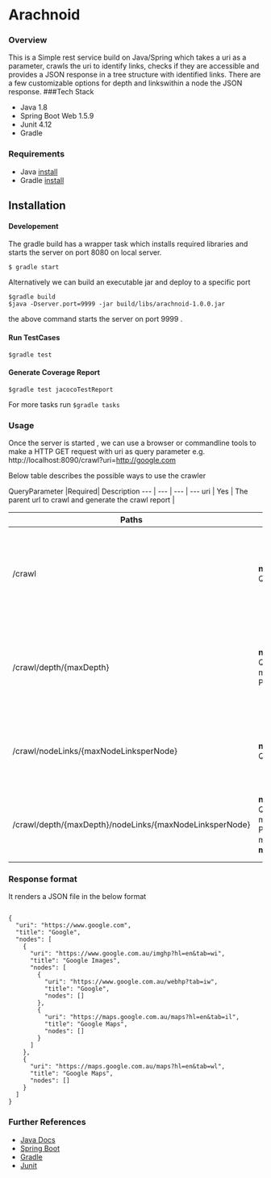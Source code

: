# Arachnoid 
### Overview 
This is a Simple rest service build on Java/Spring which takes a uri as a parameter, crawls the uri to identify links, checks if they are accessible and provides a JSON response in a tree structure  with identified links. There are a few customizable options for depth and linkswithin a node the JSON response.
###Tech Stack 
- Java 1.8
- Spring Boot Web 1.5.9
- Junit 4.12
- Gradle 

### Requirements
 - Java  [install](http://www.oracle.com/technetwork/java/javase/downloads/jre8-downloads-2133155.html)
 - Gradle [install](https://gradle.org/install)

## Installation
#### Developement
The gradle build has a wrapper task which installs required libraries and starts the server on port 8080 on local server.

```
$ gradle start
```
Alternatively we can build an executable jar and deploy to a specific port 

```
$gradle build
$java -Dserver.port=9999 -jar build/libs/arachnoid-1.0.0.jar
```
the above command starts the server on port 9999 . 
#### Run TestCases 
```
$gradle test
```

#### Generate Coverage Report
```
$gradle test jacocoTestReport
```
For more tasks run `$gradle tasks`

### Usage
Once the server is started , we can use a browser or commandline tools to make a HTTP GET request with uri as query parameter e.g. http://localhost:8090/crawl?uri=http://google.com

Below table describes the possible ways to use the crawler

QueryParameter |Required| Description
--- | --- | --- | --- 
uri | Yes | The parent url to crawl and generate the crawl report |

Paths |Parameters| Description
--- | --- | --- |
 /crawl | **name**: uri ,**method**: QueryString|Reads the provided url parameter and generate the crawl report *with Defaults* **Depth** : 3 , **maxLinksperNode** : 25 |
/crawl/depth/{maxDepth}| **name**: uri **method**: QueryString,**name**: maxDepth ,**method**: PathParam | Reads the provided url parameter and generate the crawl report with defined *maxDepth* and **maxLinksperNode** : 25 |
/crawl/nodeLinks/{maxNodeLinksperNode}|**name**: uri ,**method**: QueryString | Reads the provided url parameter and generate the crawl report *with* **Depth** : 3 , and defined maxLinksperNode|
/crawl/depth/{maxDepth}/nodeLinks/{maxNodeLinksperNode}| **name**: uri **method**: QueryString,**name**: maxDepth **method**: PathParam, **name**: maxNodeLinksperNode **method**: PathParam | Reads the provided url query parameter and generate the crawl report with user defined depth and nodelinks |

### Response format 
It renders a JSON file in the below format 


```

{
  "uri": "https://www.google.com",
  "title": "Google",
  "nodes": [
    {
      "uri": "https://www.google.com.au/imghp?hl=en&tab=wi",
      "title": "Google Images",
      "nodes": [
        {
          "uri": "https://www.google.com.au/webhp?tab=iw",
          "title": "Google",
          "nodes": []
        },
        {
          "uri": "https://maps.google.com.au/maps?hl=en&tab=il",
          "title": "Google Maps",
          "nodes": []
        }
      ]
    },
    {
      "uri": "https://maps.google.com.au/maps?hl=en&tab=wl",
      "title": "Google Maps",
      "nodes": []
    }
  ]
}
```

### Further References
- 	[Java Docs](./doc/index.html)
- [Spring Boot](https://projects.spring.io/spring-boot/)
- [Gradle](https://gradle.org/)
- [Junit](http://junit.org/junit4/)



